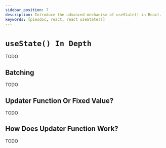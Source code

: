 ```yaml
---
sidebar_position: 7
description: Introduce the advanced mechanism of useState() in React.
keywords: [piesdoc, react, react useState()]
---
```


# `useState() In Depth`

TODO

## Batching

TODO

## Updater Function Or Fixed Value?

TODO

## How Does Updater Function Work?

TODO